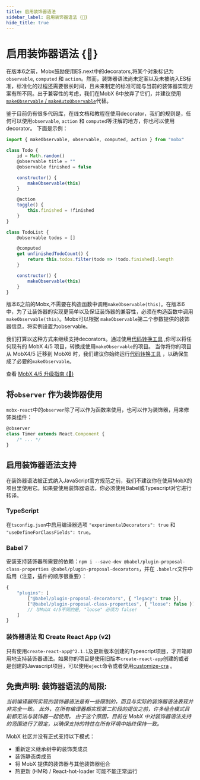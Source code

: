 ```yaml
---
title: 启用装饰器语法
sidebar_label: 启用装饰器语法 {🚀}
hide_title: true
---
```


<script async type="text/javascript" src="//cdn.carbonads.com/carbon.js?serve=CEBD4KQ7&placement=mobxjsorg" id="_carbonads_js"></script>

# 启用装饰器语法 {🚀}

在版本6之前，Mobx鼓励使用ES.next中的decorators,将某个对象标记为`observable`, `computed` 和 `action`。然而，装饰器语法尚未定案以及未被纳入ES标准，标准化的过程还需要很长时间，且未来制定的标准可能与当前的装饰器实现方案有所不同。出于兼容性的考虑，我们在MobX 6中放弃了它们，并建议使用[`makeObservable` / `makeAutoObservable`](observable-state.md)代替。

鉴于目前仍有很多代码库，在线文档和教程在使用decorator，我们的规则是，任何可以使用`observable`, `action` 和 `computed`等注解的地方，你也可以使用decorator。 下面是示例：
 
```javascript
import { makeObservable, observable, computed, action } from "mobx"

class Todo {
    id = Math.random()
    @observable title = ""
    @observable finished = false

    constructor() {
        makeObservable(this)
    }

    @action
    toggle() {
        this.finished = !finished
    }
}

class TodoList {
    @observable todos = []

    @computed
    get unfinishedTodoCount() {
        return this.todos.filter(todo => !todo.finished).length
    }

    constructor() {
        makeObservable(this)
    }
}
```

版本6之前的Mobx,不需要在构造函数中调用`makeObservable(this)`。在版本6中，为了让装饰器的实现更简单以及保证装饰器的兼容性，必须在构造函数中调用`makeObservable(this)`。Mobx可以根据 `makeObservable`第二个参数提供的装饰器信息，将实例设置为observable。

我们打算以这种方式来继续支持decorators。通过使用[代码转换工具](https://www.npmjs.com/package/mobx-undecorate) ,你可以将任何现有的 MobX 4/5 项目，转换成使用`makeObservable`的项目。 当你将你的项目从 MobX4/5 迁移到 MobX6 时，我们建议你始终运行[代码转换工具](https://www.npmjs.com/package/mobx-undecorate) ，以确保生成了必要的`makeObservable`。

查看 [MobX 4/5 升级指南 {🚀}](migrating-from-4-or-5.md) 

## 将`observer` 作为装饰器使用

`mobx-react`中的`observer`除了可以作为函数来使用，也可以作为装饰器，用来修饰类组件：

```javascript
@observer
class Timer extends React.Component {
    /* ... */
}
```

## 启用装饰器语法支持

在装饰器语法被正式纳入JavaScript官方规范之前，我们不建议你在使用MobX的项目里使用它。如果要使用装饰器语法，你必须使用Babel或Typescript对它进行转译。

### TypeScript

在`tsconfig.json`中启用编译器选项 `"experimentalDecorators": true` 和 `"useDefineForClassFields": true`。

### Babel 7

安装支持装饰器所需要的依赖：`npm i --save-dev @babel/plugin-proposal-class-properties @babel/plugin-proposal-decorators`，并在 `.babelrc`文件中启用（注意，插件的顺序很重要）：

```javascript
{
    "plugins": [
        ["@babel/plugin-proposal-decorators", { "legacy": true }],
        ["@babel/plugin-proposal-class-properties", { "loose": false }]
        // 与MobX 4/5不同的是, "loose" 必须为 false!    ^
    ]
}
```

### 装饰器语法 和 Create React App (v2)

只有使用`create-react-app@^2.1.1`及更新版本创建的Typescript项目，才开箱即用地支持装饰器语法。如果你的项目是使用旧版本`create-react-app`创建的或者是创建的Javascript项目，可以使用`eject`命令或者使用[customize-cra](https://github.com/arackaf/customize-cra) 。

## 免责声明: 装饰器语法的局限:

_当前编译器所实现的装饰器语法是有一些限制的，而且与实际的装饰器语法表现并非完全一致。 此外，在所有编译器都实现第二阶段的提议之前，许多组合模式目前都无法与装饰器一起使用。 由于这个原因，目前在 MobX 中对装饰器语法支持的范围进行了限定，以确保支持的特性在所有环境中始终保持一致。_

MobX 社区并没有正式支持以下模式：

-   重新定义继承树中的装饰类成员
-   装饰静态类成员
-   将 MobX 提供的装饰器与其他装饰器组合
-   热更新 (HMR) / React-hot-loader 可能不能正常运行
